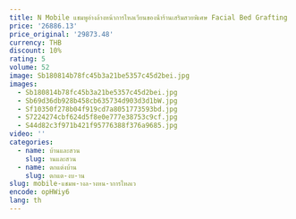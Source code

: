 ```yaml
---
title: N Mobile แชมพูอ่างล้างหน้าการไหลเวียนของน้ําร้านเสริมสวยพิเศษ Facial Bed Grafting หัวนวด Fumigation Spa เครื่อง
price: '26886.13'
price_original: '29873.48'
currency: THB
discount: 10%
rating: 5
volume: 52
image: Sb180814b78fc45b3a21be5357c45d2bei.jpg
images:
  - Sb180814b78fc45b3a21be5357c45d2bei.jpg
  - Sb69d36db928b458cb635734d903d3d1bW.jpg
  - Sf10350f278b04f919cd7a8051773593bd.jpg
  - S7224274cbf624d5f8e0e777e38753c9cf.jpg
  - S44d82c3f971b421f95776388f376a9685.jpg
video: ''
categories:
  - name: บ้านและสวน
    slug: านและสวน
  - name: ตกแต่งบ้าน
    slug: ตกแต-งบ-าน
slug: mobile-แชมพ-างล-างหน-าการไหลเว
encode: opHWiy6
lang: th
---
```

  
